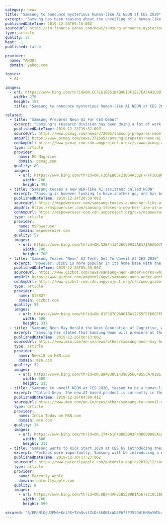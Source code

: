```yaml
---
category: news
title: "Samsung to announce mysterious human-like AI NEON at CES 2020"
excerpt: "Samsung has been teasing about the unveiling of a human-like AI tech called NEON at the CES next month. Samsung STAR Labs CEO, Pranav Mistry has been tweeting about NEON since the mid of this month. This ‘Human-like” AI tech has been in the works for quite a while now and the company has shared teasers in multiple languages which may hint ..."
publishedDateTime: 2019-12-26T09:15:00Z
sourceUrl: https://in.finance.yahoo.com/news/samsung-announce-mysterious-human-ai-090701619.html
type: article
quality: 37
heat: -1
published: false

provider:
  name: YAHOO!
  domain: yahoo.com

topics:
  - AI

images:
  - url: https://www.bing.com/th?id=ON.CC7E61B851D4B9E1DF1EE7E45A41CDD7
    width: 279
    height: 157
    title: "Samsung to announce mysterious human-like AI NEON at CES 2020"

related:
  - title: "Samsung Prepares Neon AI For CES Debut"
    excerpt: "Samsung's research division has been doing a lot of work on AI, with a webpage spotlighting the company's work \"to secure cutting-edge AI core technologies and platforms—human-level AI with the ability to speak, recognize, and think—to provide new AI-driven experiences and value to its customers.\" At the heart of the AI matrix on that ..."
    publishedDateTime: 2019-12-23T19:57:00Z
    sourceUrl: https://www.pcmag.com/news/372695/samsung-prepares-neon-ai-for-ces-debut
    ampUrl: https://www.pcmag.com/news/372695/samsung-prepares-neon-ai-for-ces-debut?amp=1
    cdnAmpUrl: https://www-pcmag-com.cdn.ampproject.org/c/s/www.pcmag.com/news/372695/samsung-prepares-neon-ai-for-ces-debut?amp=1
    type: article
    provider:
      name: PC Magazine
      domain: pcmag.com
    quality: 89
    images:
      - url: https://www.bing.com/th?id=ON.F26AEB03F21064A332F7FFF3D69E6437
        width: 700
        height: 393
  - title: "Samsung teases a new HER-like AI assistant called NEON"
    excerpt: "Samsung is however looking to have another go, and has been teasing a new AI product called NEON with tweets and Instagram posts. While the teasers and NEON.Life website do not give much away, the project comes from Samsung STAR Labs, who’s remit is ..."
    publishedDateTime: 2019-12-24T20:30:00Z
    sourceUrl: https://mspoweruser.com/samsung-teases-a-new-her-like-ai-assistant-called-neon/
    ampUrl: https://mspoweruser.com/samsung-teases-a-new-her-like-ai-assistant-called-neon/amp/
    cdnAmpUrl: https://mspoweruser-com.cdn.ampproject.org/c/s/mspoweruser.com/samsung-teases-a-new-her-like-ai-assistant-called-neon/amp/
    type: article
    provider:
      name: MSPoweruser
      domain: mspoweruser.com
    quality: 57
    images:
      - url: https://www.bing.com/th?id=ON.A2BF41242EC59933A8171A6A6D7DC684
        width: 700
        height: 700
  - title: "Samsung Teases ‘Neon’ AI Tech: Set To Unveil At CES 2020"
    excerpt: "However, Bixby is more popular in its home base with the South Korean language. In comparison, the Samsung Neon seems like a new offering with AI to further enhance its presence in the consumer base across the globe. Samsung has also announced that it would unveil the Neon product at CES 2020 in Las Vegas. The company has begun popularizing ..."
    publishedDateTime: 2019-12-26T05:59:00Z
    sourceUrl: https://www.gizbot.com/news/samsung-neon-under-works-what-is-it-064572.html
    ampUrl: https://www.gizbot.com/amphtml/news/samsung-neon-under-works-what-is-it-064572.html
    cdnAmpUrl: https://www-gizbot-com.cdn.ampproject.org/c/s/www.gizbot.com/amphtml/news/samsung-neon-under-works-what-is-it-064572.html
    type: article
    provider:
      name: GIZBOT
      domain: gizbot.com
    quality: 57
    images:
      - url: https://www.bing.com/th?id=ON.01F3B7C9A061BA12755FEF60CFFD71AF
        width: 600
        height: 337
  - title: "Samsung Neon May Herald the Next Generation of Cognitive, Advanced AI Assistants"
    excerpt: "Samsung has stated that Samsung Neon will premiere at the upcoming CES 2020, and left mysterious teasers on the internet to decode from."
    publishedDateTime: 2019-12-26T08:13:00Z
    sourceUrl: https://www.msn.com/en-in/news/other/samsung-neon-may-herald-the-next-generation-of-cognitive-advanced-ai-assistants/ar-BBYlt6r
    type: article
    provider:
      name: News18 on MSN.com
      domain: msn.com
    quality: 32
    images:
      - url: https://www.bing.com/th?id=ON.B948D8C1439D856C4855CA791911F8E4
        width: 600
        height: 315
  - title: "Samsung to unveil NEON at CES 2020, teased to be a human-like AI assistant with support for Hindi"
    excerpt: "Called Neon, the new AI-based product is currently in the works at Samsung Technology Advanced Research Labs (STAR Labs). It will be unveiled in January 2020."
    publishedDateTime: 2019-12-26T04:09:41Z
    sourceUrl: https://www.msn.com/en-in/news/other/samsung-to-unveil-neon-at-ces-2020-teased-to-be-a-human-like-ai-assistant-with-support-for-hindi/ar-BBYlz8Z
    type: article
    provider:
      name: India Today on MSN.com
      domain: msn.com
    quality: 24
    images:
      - url: https://www.bing.com/th?id=ON.374F61F40B85003F4DB6B809EA1AC8AC
        width: 600
        height: 315
  - title: "Samsung wants to Kick Start 2020 at CES by introducing their Next-Gen Artificial Human-Like Assistant Platform Dubbed 'Neon'"
    excerpt: "Perhaps more importantly, Samsung will be introducing a new artificial intelligence platform next week that they're calling 'Neon ... Humans' designed to a combination of devices and software that is designed for companionship, robots and digital pets. Samsung has their Neon website ready to host the live event with a countdown to the keynote ..."
    publishedDateTime: 2019-12-30T17:23:00Z
    sourceUrl: https://www.patentlyapple.com/patently-apple/2019/12/samsung-wants-to-kick-start-2020-at-ces-by-introducing-their-next-gen-artificial-human-like-assistant-platform-dubbed-neon.html
    type: article
    provider:
      name: Patently Apple
      domain: patentlyapple.com
    quality: 0
    images:
      - url: https://www.bing.com/th?id=ON.8B743AFB5B5589D1A5672C18C18FE83A
        width: 700
        height: 390

secured: "R/EPbNlOgUJPM6+KntJS+7VnQsstZcDsSk0N1cWb4Pb7lPJ5lQdtKH6nYWDi42/mid7urkFdtazdrMif4jIEbbuBMWbEyoH+W8F9RRDEiZLmgzAUhW76SeIJWtjKHu9W/7ymHAFQiRHKnK7RkdE7HIAHdNMpkg8zXg7bdeu/e9m8SgEW9B00tIymtRV2IEqM6TQj3prxrSvU4ocTB65B2DzFE9Kx4StBcZZ3oef2PE0V5rihp5G1PjitUVDT8TrE4j0LhkXrewn7S/iRBgQHbQ==;E6LcE3f82RQD5/XjLKtt2Q=="
---
```


